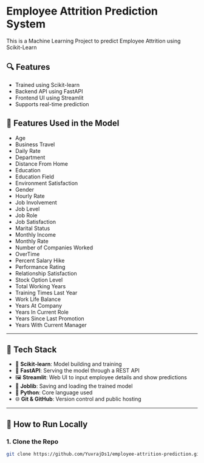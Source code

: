# Employee Attrition Prediction System

This is a Machine Learning Project to predict Employee Attrition using Scikit-Learn

## 🔍 Features

- Trained using Scikit-learn
- Backend API using FastAPI
- Frontend UI using Streamlit
- Supports real-time prediction

## 📌 Features Used in the Model

- Age
- Business Travel
- Daily Rate
- Department
- Distance From Home
- Education
- Education Field
- Environment Satisfaction
- Gender
- Hourly Rate
- Job Involvement
- Job Level
- Job Role
- Job Satisfaction
- Marital Status
- Monthly Income
- Monthly Rate
- Number of Companies Worked
- OverTime
- Percent Salary Hike
- Performance Rating
- Relationship Satisfaction
- Stock Option Level
- Total Working Years
- Training Times Last Year
- Work Life Balance
- Years At Company
- Years In Current Role
- Years Since Last Promotion
- Years With Current Manager

---

## 🔧 Tech Stack

- 🧠 **Scikit-learn**: Model building and training
- 🚀 **FastAPI**: Serving the model through a REST API
- 🖼️ **Streamlit**: Web UI to input employee details and show predictions
- 🧰 **Joblib**: Saving and loading the trained model
- 🐍 **Python**: Core language used
- 🌐 **Git & GitHub**: Version control and public hosting

---

## 🧪 How to Run Locally

### 1. Clone the Repo

```bash
git clone https://github.com/YuvrajDs1/employee-attrition-prediction.git
```
